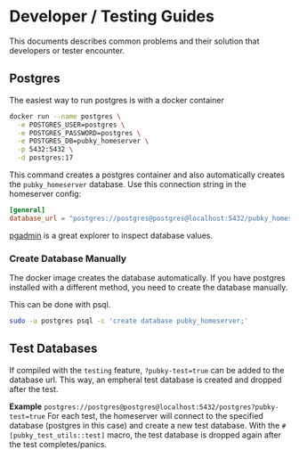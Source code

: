 # Developer / Testing Guides

This documents describes common problems and their solution that developers or tester encounter.


## Postgres

The easiest way to run postgres is with a docker container

```bash
docker run --name postgres \
  -e POSTGRES_USER=postgres \
  -e POSTGRES_PASSWORD=postgres \
  -e POSTGRES_DB=pubky_homeserver \
  -p 5432:5432 \
  -d postgres:17
```

This command creates a postgres container and also automatically creates the `pubky_homeserver` database. Use this connection string in the homeserver config:

```toml
[general]
database_url = "postgres://postgres@postgres@localhost:5432/pubky_homeserver"
```

[pgadmin](https://www.pgadmin.org/) is a great explorer to inspect database values.

### Create Database Manually

The docker image creates the database automatically. If you have postgres installed with a different method, you need to create the database manually.

This can be done with psql.

```bash
sudo -u postgres psql -c 'create database pubky_homeserver;'
```


## Test Databases

If compiled with the `testing` feature, `?pubky-test=true` can be added to the database url.
This way, an empheral test database is created and dropped after the test.

**Example** `postgres://postgres@postgres@localhost:5432/postgres?pubky-test=true` For each test, the homeserver will connect to the 
specified database (postgres in this case) and create a new test database. With the `#[pubky_test_utils::test]` macro, the test database is
dropped again after the test completes/panics.
